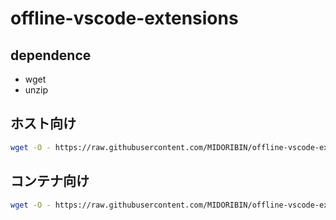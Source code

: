 # offline-vscode-extensions

## dependence

* wget
* unzip

## ホスト向け

```sh
wget -O - https://raw.githubusercontent.com/MIDORIBIN/offline-vscode-extensions/main/host_install.sh | bash
```

## コンテナ向け

```sh
wget -O - https://raw.githubusercontent.com/MIDORIBIN/offline-vscode-extensions/main/container_install.sh | bash
```
